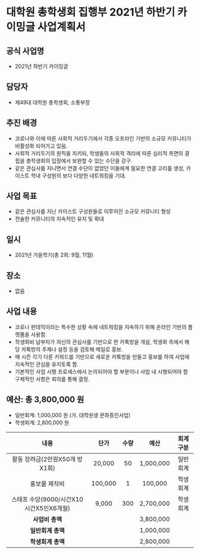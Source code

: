 대학원 총학생회 집행부 2021년 하반기 카이밍글 사업계획서
===

## 공식 사업명
- 2021년 하반기 카이밍글

## 담당자
- 제49대 대학원 총학생회, 소통부장

## 추진 배경
- 코로나와 이에 따른 사회적 거리두기에서 각종 오프라인 기반의 소규모 커뮤니티가 비활성화 되어가고 있음.
- 사회적 거리두기의 원칙을 지키되, 학생들의 사회적 격리에 따른 심리적 측면의 결핍을 총학생회의 입장에서 보완할 수 있는 수단을 강구. 
- 같은 관심사를 지니면서 연결 수단이 없었던 이들에게 필요한 연결 고리를 생성, 카이스트 학내 구성원의 보다 다양한 네트워킹을 기대. 

## 사업 목표
- 같은 관심사를 지닌 카이스트 구성원들로 이루어진 소규모 커뮤니티 형성
- 전술한 커뮤니티의 지속적인 유지 및 확대

## 일시
- 2021년 가을학기(총 2회: 9월, 11월)

## 장소
- 없음

## 사업 내용
-  코로나 판데믹이라는 특수한 상황 속에 네트워킹을 지속하기 위해 온라인 기반의 플랫폼을 사용함.
-  학생회비 납부자가 자신의 관심사를 기반으로 한 카톡방을 개설, 학생회 측에서 해당 카톡방의 주제나 설정 등을 검토해 메일로 홍보.
-  매 시즌 각기 다른 키워드를 기반으로 새로운 카톡방을 만들고 홍보를 하여 사업에 지속적인 관심을 유지토록 함.
-  기본적인 사업 시행 프로세스에서 논의되어야 할 부분이나 사업 내 시행되어야 할 구체적인 사항은 회의를 통해 결정.

## 예산: 총 3,800,000 원
- 일반회계: 1,000,000 원 (가. 대학원생 문화증진사업)
- 학생회계: 2,800,000 원 

| **내용** | **단가** | **수량** | **예산** | **회계구분** | 
|:---:|:---:|:---:|:---:|:---:|
| 활동 장려금(2만원X50개 방X1회) | 20,000 | 50 | 1,000,000 | 일반회계 | 
| 홍보물 제작비  | 100,000 | 1 | 100,000 | 학생회계| 
| 스태프 수당(9000/시간X10시간X5인X6개월) | 9,000 | 300 | 2,700,000 | 학생회계 | 
| **사업비 총액** |  |  | 3,800,000 | | 
| **일반회계 총액** |  |  | 1,000,000 | |
| **학생회계 총액** |  |  | 2,800,000 | |
